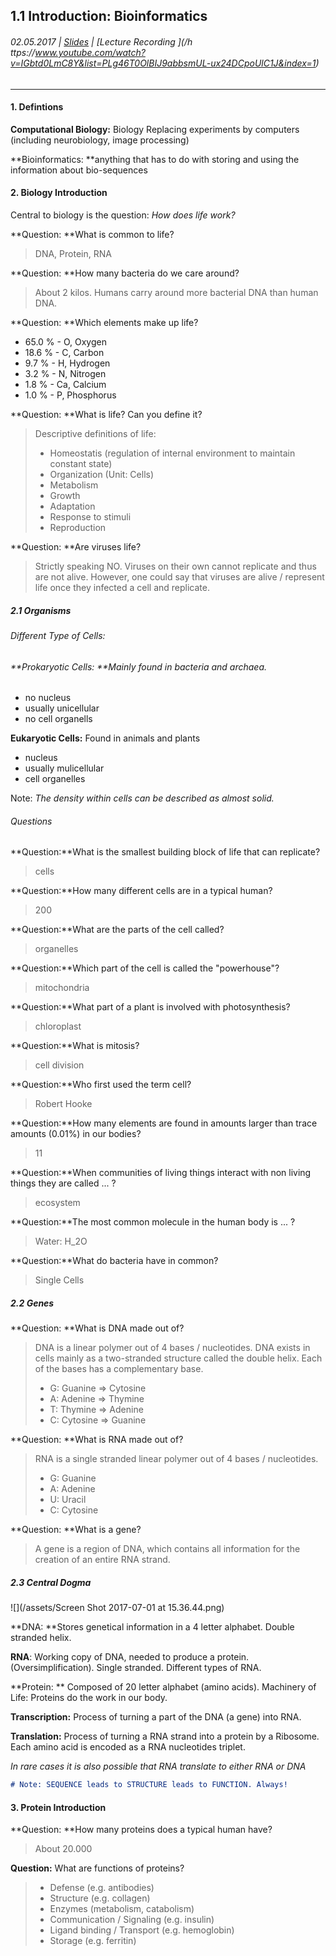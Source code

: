 ## 1.1 Introduction: Bioinformatics

###### 02.05.2017 \| [Slides](https://www.rostlab.org/sites/default/files/fileadmin/teaching/SoSe17/PP1CS/cb1e_20170502_hello_intro1.pdf) \| [Lecture Recording ](/h ttps://www.youtube.com/watch?v=IGbtd0LmC8Y&list=PLg46T0OlBIJ9abbsmUL-ux24DCpoUlC1J&index=1)

---

#### 1. Defintions

**Computational Biology:** Biology Replacing experiments by computers \(including neurobiology, image processing\)

**Bioinformatics: **anything that has to do with storing and using the information about bio-sequences

#### 2. **Biology Introduction**

Central to biology is the question: _How does life work?_

**Question: **What is common to life?

> DNA, Protein, RNA

**Question: **How many bacteria do we care around?

> About 2 kilos. Humans carry around more bacterial DNA than human DNA.

**Question: **Which elements make up life?

* 65.0 %    - O, Oxygen
* 18.6 %    - C, Carbon
* 9.7 %     - H, Hydrogen
* 3.2 %     - N, Nitrogen
* 1.8 %     - Ca, Calcium
* 1.0  %    - P, Phosphorus

**Question: **What is life? Can you define it?

> Descriptive definitions of life:
>
> * Homeostatis \(regulation of internal environment to maintain constant state\)  
> * Organization \(Unit: Cells\)  
> * Metabolism  
> * Growth  
> * Adaptation  
> * Response to stimuli  
> * Reproduction

**Question: **Are viruses life?

> Strictly speaking NO. Viruses on their own cannot replicate and thus are not alive. However, one could say that viruses are alive / represent life once they infected a cell and replicate.

##### 2.1 Organisms

###### Different Type of Cells:

###### **Prokaryotic Cells: **Mainly found in bacteria and archaea.

* no nucleus
* usually unicellular
* no cell organells

**Eukaryotic Cells:** Found in animals and plants

* nucleus
* usually mulicellular
* cell organelles

Note: _The density within cells can be described as almost solid._

###### Questions

**Question:**What is the smallest building block of life that can replicate?

> cells

**Question:**How many different cells are in a typical human?

> 200

**Question:**What are the parts of the cell called?

> organelles

**Question:**Which part of the cell is called the "powerhouse"?

> mitochondria

**Question:**What part of a plant is involved with photosynthesis?

> chloroplast

**Question:**What is mitosis?

> cell division

**Question:**Who first used the term cell?

> Robert Hooke

**Question:**How many elements are found in amounts larger than trace amounts \(0.01%\) in our bodies?

> 11

**Question:**When communities of living things interact with non living things they are called ... ?

> ecosystem

**Question:**The most common molecule in the human body is ... ?

> Water: H\_2O

**Question:**What do bacteria have in common?

> Single Cells

##### 2.2 Genes

**Question: **What is DNA made out of?

> DNA is a linear polymer out of 4 bases / nucleotides. DNA exists in cells mainly as a two-stranded structure called the double helix. Each of the bases has a complementary base.
>
> * G: Guanine =&gt; Cytosine
> * A: Adenine =&gt; Thymine
> * T: Thymine =&gt; Adenine
> * C: Cytosine =&gt; Guanine

**Question: **What is RNA made out of?

> RNA is a single stranded linear polymer out of 4 bases / nucleotides.
>
> * G: Guanine
> * A: Adenine
> * U: Uracil
> * C: Cytosine

**Question: **What is a gene?

> A gene is a region of DNA, which contains all information for the creation of an entire RNA strand.

##### 2.3 Central Dogma

![](/assets/Screen Shot 2017-07-01 at 15.36.44.png)

**DNA: **Stores genetical information in a 4 letter alphabet. Double stranded helix.

**RNA**: Working copy of DNA, needed to produce a protein. \(Oversimplification\). Single stranded. Different types of RNA.

**Protein: ** Composed of 20 letter alphabet \(amino acids\). Machinery of Life: Proteins do the work in our body.

**Transcription:** Process of turning a part of the DNA \(a gene\) into RNA.

**Translation:** Process of turning a RNA strand into a protein by a Ribosome. Each amino acid is encoded as a RNA nucleotides triplet.

_In rare cases it is also possible that RNA translate to either RNA or DNA_

```markdown
# Note: SEQUENCE leads to STRUCTURE leads to FUNCTION. Always!
```

#### 3. Protein Introduction

**Question: **How many proteins does a typical human have?

> About 20.000

**Question:** What are functions of proteins?

> * Defense \(e.g. antibodies\)
> * Structure \(e.g. collagen\)
> * Enzymes \(metabolism, catabolism\)
> * Communication / Signaling \(e.g. insulin\)
> * Ligand binding / Transport \(e.g. hemoglobin\)
> * Storage \(e.g. ferritin\)



